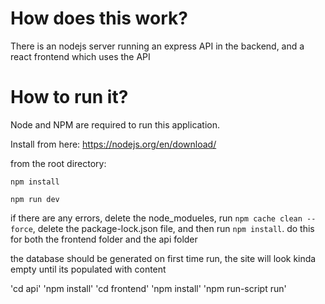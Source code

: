 # How does this work?

There is an nodejs server running an express API in the backend, and a react frontend which uses the API

# How to run it?

Node and NPM are required to run this application.

Install from here: https://nodejs.org/en/download/

from the root directory:

`npm install`

`npm run dev`

if there are any errors, delete the node_modueles, run `npm cache clean --force`, delete the package-lock.json file, and then run `npm install`. do this for both the frontend folder and the api folder

the database should be generated on first time run, the site will look kinda empty until its populated with content

'cd api'
'npm install'
'cd frontend'
'npm install'
'npm run-script run'
